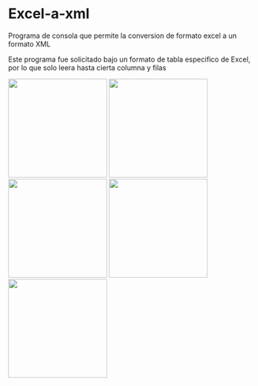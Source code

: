 # Excel-a-xml

Programa de consola que permite la conversion de formato excel a un formato XML

Este programa fue solicitado bajo un formato de tabla especifico de Excel, por lo que solo leera hasta cierta columna y filas

<img src="https://i.postimg.cc/pTyn9wM3/1.jpg" width="200"/>
<img src="https://i.postimg.cc/d1XZG5q3/2.jpg" width="200"/>
<img src="https://i.postimg.cc/KjMkftzN/3.jpg" width="200"/>
<img src="https://i.postimg.cc/QVZByVKr/4.jpg" width="200"/>
<img src="https://i.postimg.cc/tRYc3kdj/5.jpg" width="200"/>
